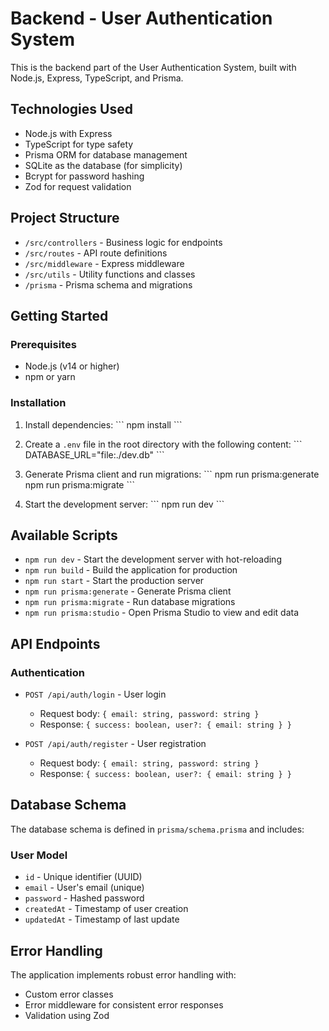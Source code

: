 # Backend - User Authentication System

This is the backend part of the User Authentication System, built with Node.js, Express, TypeScript, and Prisma.

## Technologies Used

- Node.js with Express
- TypeScript for type safety
- Prisma ORM for database management
- SQLite as the database (for simplicity)
- Bcrypt for password hashing
- Zod for request validation

## Project Structure

- `/src/controllers` - Business logic for endpoints
- `/src/routes` - API route definitions
- `/src/middleware` - Express middleware
- `/src/utils` - Utility functions and classes
- `/prisma` - Prisma schema and migrations

## Getting Started

### Prerequisites
- Node.js (v14 or higher)
- npm or yarn

### Installation

1. Install dependencies:
   \`\`\`
   npm install
   \`\`\`

2. Create a `.env` file in the root directory with the following content:
   \`\`\`
   DATABASE_URL="file:./dev.db"
   \`\`\`

3. Generate Prisma client and run migrations:
   \`\`\`
   npm run prisma:generate
   npm run prisma:migrate
   \`\`\`

4. Start the development server:
   \`\`\`
   npm run dev
   \`\`\`

## Available Scripts

- `npm run dev` - Start the development server with hot-reloading
- `npm run build` - Build the application for production
- `npm run start` - Start the production server
- `npm run prisma:generate` - Generate Prisma client
- `npm run prisma:migrate` - Run database migrations
- `npm run prisma:studio` - Open Prisma Studio to view and edit data

## API Endpoints

### Authentication

- `POST /api/auth/login` - User login
  - Request body: `{ email: string, password: string }`
  - Response: `{ success: boolean, user?: { email: string } }`

- `POST /api/auth/register` - User registration
  - Request body: `{ email: string, password: string }`
  - Response: `{ success: boolean, user?: { email: string } }`

## Database Schema

The database schema is defined in `prisma/schema.prisma` and includes:

### User Model
- `id` - Unique identifier (UUID)
- `email` - User's email (unique)
- `password` - Hashed password
- `createdAt` - Timestamp of user creation
- `updatedAt` - Timestamp of last update

## Error Handling

The application implements robust error handling with:
- Custom error classes
- Error middleware for consistent error responses
- Validation using Zod

